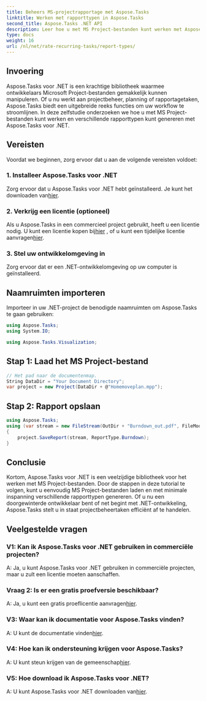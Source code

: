 ```yaml
---
title: Beheers MS-projectrapportage met Aspose.Tasks
linktitle: Werken met rapporttypen in Aspose.Tasks
second_title: Aspose.Tasks .NET API
description: Leer hoe u met MS Project-bestanden kunt werken met Aspose.Tasks voor .NET. Genereer moeiteloos verschillende rapporttypen.
type: docs
weight: 16
url: /nl/net/rate-recurring-tasks/report-types/
---
```

## Invoering
Aspose.Tasks voor .NET is een krachtige bibliotheek waarmee ontwikkelaars Microsoft Project-bestanden gemakkelijk kunnen manipuleren. Of u nu werkt aan projectbeheer, planning of rapportagetaken, Aspose.Tasks biedt een uitgebreide reeks functies om uw workflow te stroomlijnen. In deze zelfstudie onderzoeken we hoe u met MS Project-bestanden kunt werken en verschillende rapporttypen kunt genereren met Aspose.Tasks voor .NET.
## Vereisten
Voordat we beginnen, zorg ervoor dat u aan de volgende vereisten voldoet:
### 1. Installeer Aspose.Tasks voor .NET
Zorg ervoor dat u Aspose.Tasks voor .NET hebt geïnstalleerd. Je kunt het downloaden van[hier](https://releases.aspose.com/tasks/net/).
### 2. Verkrijg een licentie (optioneel)
 Als u Aspose.Tasks in een commercieel project gebruikt, heeft u een licentie nodig. U kunt een licentie kopen bij[hier](https://purchase.aspose.com/buy) , of u kunt een tijdelijke licentie aanvragen[hier](https://purchase.aspose.com/temporary-license/).
### 3. Stel uw ontwikkelomgeving in
Zorg ervoor dat er een .NET-ontwikkelomgeving op uw computer is geïnstalleerd.

## Naamruimten importeren
Importeer in uw .NET-project de benodigde naamruimten om Aspose.Tasks te gaan gebruiken:
```csharp
using Aspose.Tasks;
using System.IO;

using Aspose.Tasks.Visualization;
```

## Stap 1: Laad het MS Project-bestand
```csharp
// Het pad naar de documentenmap.
String DataDir = "Your Document Directory";
var project = new Project(DataDir + @"Homemoveplan.mpp");
```
## Stap 2: Rapport opslaan
```csharp
using Aspose.Tasks;
using (var stream = new FileStream(OutDir + "Burndown_out.pdf", FileMode.Create))
{
    project.SaveReport(stream, ReportType.Burndown);
}
```

## Conclusie
Kortom, Aspose.Tasks voor .NET is een veelzijdige bibliotheek voor het werken met MS Project-bestanden. Door de stappen in deze tutorial te volgen, kunt u eenvoudig MS Project-bestanden laden en met minimale inspanning verschillende rapporttypen genereren. Of u nu een doorgewinterde ontwikkelaar bent of net begint met .NET-ontwikkeling, Aspose.Tasks stelt u in staat projectbeheertaken efficiënt af te handelen.
## Veelgestelde vragen
### V1: Kan ik Aspose.Tasks voor .NET gebruiken in commerciële projecten?
A: Ja, u kunt Aspose.Tasks voor .NET gebruiken in commerciële projecten, maar u zult een licentie moeten aanschaffen.
### Vraag 2: Is er een gratis proefversie beschikbaar?
 A: Ja, u kunt een gratis proeflicentie aanvragen[hier](https://releases.aspose.com/tasks/net/).
### V3: Waar kan ik documentatie voor Aspose.Tasks vinden?
 A: U kunt de documentatie vinden[hier](https://reference.aspose.com/tasks/net/).
### V4: Hoe kan ik ondersteuning krijgen voor Aspose.Tasks?
 A: U kunt steun krijgen van de gemeenschap[hier](https://forum.aspose.com/c/tasks/15).
### V5: Hoe download ik Aspose.Tasks voor .NET?
 A: U kunt Aspose.Tasks voor .NET downloaden van[hier](https://releases.aspose.com/tasks/net/).